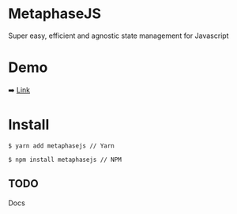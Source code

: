 # MetaphaseJS

Super easy, efficient and agnostic state management for Javascript

# Demo

:arrow_right: [Link](https://github.com/YagoLopez/metaphasejs-react-demo)

# Install

```shell
$ yarn add metaphasejs // Yarn

$ npm install metaphasejs // NPM
```



## TODO

Docs